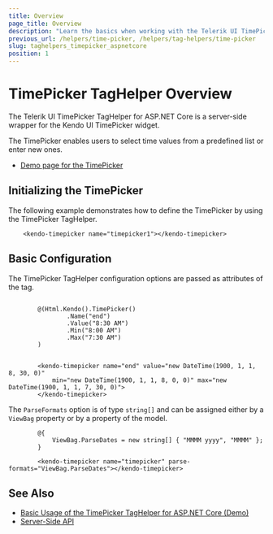 ```yaml
---
title: Overview
page_title: Overview
description: "Learn the basics when working with the Telerik UI TimePicker TagHelper for ASP.NET Core (MVC 6 or ASP.NET Core MVC)."
previous_url: /helpers/time-picker, /helpers/tag-helpers/time-picker
slug: taghelpers_timepicker_aspnetcore
position: 1
---
```


# TimePicker TagHelper Overview

The Telerik UI TimePicker TagHelper for ASP.NET Core is a server-side wrapper for the Kendo UI TimePicker widget.

The TimePicker enables users to select time values from a predefined list or enter new ones.

* [Demo page for the TimePicker](https://demos.telerik.com/aspnet-core/timepicker/tag-helper)

## Initializing the TimePicker

The following example demonstrates how to define the TimePicker by using the TimePicker TagHelper.

        <kendo-timepicker name="timepicker1"></kendo-timepicker>

## Basic Configuration

The TimePicker TagHelper configuration options are passed as attributes of the tag.

```cshtml

        @(Html.Kendo().TimePicker()
                .Name("end")
                .Value("8:30 AM")
                .Min("8:00 AM")
                .Max("7:30 AM")
        )
```
```tagHelper

        <kendo-timepicker name="end" value="new DateTime(1900, 1, 1, 8, 30, 0)"
            min="new DateTime(1900, 1, 1, 8, 0, 0)" max="new DateTime(1900, 1, 1, 7, 30, 0)">
        </kendo-timepicker>
```

The `ParseFormats` option is of type `string[]` and can be assigned either by a `ViewBag` property or by a property of the model.

            @{
                ViewBag.ParseDates = new string[] { "MMMM yyyy", "MMMM" };
            }

            <kendo-timepicker name="timepicker" parse-formats="ViewBag.ParseDates"></kendo-timepicker>

## See Also

* [Basic Usage of the TimePicker TagHelper for ASP.NET Core (Demo)](https://demos.telerik.com/aspnet-core/timepicker/tag-helper)
* [Server-Side API](/api/timepicker)
